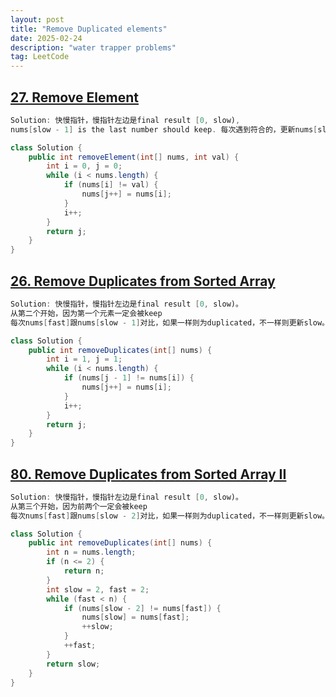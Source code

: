```yaml
---
layout: post
title: "Remove Duplicated elements"
date: 2025-02-24
description: "water trapper problems"
tag: LeetCode
---
```


## [27. Remove Element](https://leetcode.cn/problems/remove-element/description/)

```Java
Solution: 快慢指针，慢指针左边是final result [0, slow),
nums[slow - 1] is the last number should keep. 每次遇到符合的，更新nums[slow]就行

class Solution {
    public int removeElement(int[] nums, int val) {
        int i = 0, j = 0;
        while (i < nums.length) {
            if (nums[i] != val) {
                nums[j++] = nums[i];
            }
            i++;
        }
        return j;
    }
}
```

## [26. Remove Duplicates from Sorted Array](https://leetcode.cn/problems/remove-duplicates-from-sorted-array/description/)

```Java
Solution: 快慢指针，慢指针左边是final result [0, slow)。
从第二个开始，因为第一个元素一定会被keep
每次nums[fast]跟nums[slow - 1]对比，如果一样则为duplicated，不一样则更新slow。

class Solution {
    public int removeDuplicates(int[] nums) {
        int i = 1, j = 1;
        while (i < nums.length) {
            if (nums[j - 1] != nums[i]) {
                nums[j++] = nums[i];
            }
            i++;
        }
        return j;
    }
}
```

## [80. Remove Duplicates from Sorted Array II](https://leetcode.cn/problems/remove-duplicates-from-sorted-array-ii/description/)

```Java
Solution: 快慢指针，慢指针左边是final result [0, slow)。
从第三个开始，因为前两个一定会被keep
每次nums[fast]跟nums[slow - 2]对比，如果一样则为duplicated，不一样则更新slow。

class Solution {
    public int removeDuplicates(int[] nums) {
        int n = nums.length;
        if (n <= 2) {
            return n;
        }
        int slow = 2, fast = 2;
        while (fast < n) {
            if (nums[slow - 2] != nums[fast]) {
                nums[slow] = nums[fast];
                ++slow;
            }
            ++fast;
        }
        return slow;
    }
}
```

